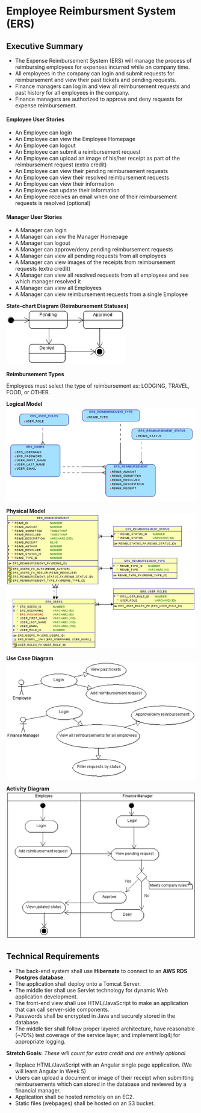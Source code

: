 # Employee Reimbursment System (ERS)

## Executive Summary
* The Expense Reimbursement System (ERS) will manage the process of reimbursing employees for expenses incurred while on company time. 
* All employees in the company can login and submit requests for reimbursement and view their past tickets and pending requests. 
* Finance managers can log in and view all reimbursement requests and past history for all employees in the company. 
* Finance managers are authorized to approve and deny requests for expense reimbursement.

#### Employee User Stories 
- An Employee can login
- An Employee can view the Employee Homepage 
- An Employee can logout
- An Employee can submit a reimbursement request
- An Employee can upload an image of his/her receipt as part of the reimbursement request (extra credit)
- An Employee can view their pending reimbursement requests
- An Employee can view their resolved reimbursement requests
- An Employee can view their information
- An Employee can update their information
- An Employee receives an email when one of their reimbursement requests is resolved (optional)

#### Manager User Stories
- A Manager can login
- A Manager can view the Manager Homepage
- A Manager can logout
- A Manager can approve/deny pending reimbursement requests 
- A Manager can view all pending requests from all employees
- A Manager can view images of the receipts from reimbursement requests (extra credit)
- A Manager can view all resolved requests from all employees and see which manager resolved it
- A Manager can view all Employees
- A Manager can view reimbursement requests from a single Employee

**State-chart Diagram (Reimbursement Statuses)** 
![](./imgs/state-chart.jpg)

**Reimbursement Types**

Employees must select the type of reimbursement as: LODGING, TRAVEL, FOOD, or OTHER.

**Logical Model**
![](./imgs/logical.jpg)

**Physical Model**
![](./imgs/physical.jpg)

**Use Case Diagram**
![](./imgs/use-case.jpg)

**Activity Diagram**
![](./imgs/activity.jpg)

## Technical Requirements

* The back-end system shall use **Hibernate** to connect to an **AWS RDS Postgres database**.
* The application shall deploy onto a Tomcat Server.
* The middle tier shall use Servlet technology for dynamic Web application development.
* The front-end view shall use HTML/JavaScript to make an application that can call server-side components.
* Passwords shall be encrypted in Java and securely stored in the database.
* The middle tier shall follow proper layered architecture, have reasonable (~70%) test coverage of the service layer, and implement log4j for appropriate logging.

**Stretch Goals:** *These will count for extra credit and are entirely optional*
* Replace HTML/JavaScript with an Angular single page application. (We will learn Angular in Week 5)
* Users can upload a document or image of their receipt when submitting reimbursements which can stored in the database and reviewed by a financial manager.
* Application shall be hosted remotely on an EC2.
* Static files (webpages) shall be hosted on an S3 bucket. 
